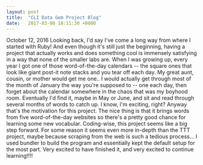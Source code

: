 ```yaml
---
layout: post
title:  "CLI Data Gem Project Blog"
date:   2017-03-06 18:11:30 +0000
---
```




October 12, 2016
Looking back, I'd say I've come a long way from where I started with Ruby! And even though it's still just the beginning, having a project that actually works and does something cool is immensely satisfying in a way that none of the smaller labs are. When I was growing up, every year I got one of those word-of-the-day calendars -- the square ones that look like giant post-it note stacks and you tear off each day. My great aunt, cousin, or mother would get me one.. I would actually get through most of the month of January the way you're supposed to -- one each day, then forget about the calendar somewhere in the chaos that was my boyhood room. Eventually I'd find it, maybe in May or June, and sit and read through several months of words to catch up. I know, I'm exciting, right? Anyway that's the motivation for this project. The nice thing is that it brings words from five word-of-the-day websites so there's a pretty good chance for learning some new vocabular. Coding-wise, this project seems like a big step forward. For some reason it seems even more in-depth than the TTT project, maybe because scraping from the web is such a tedious process... I used bundler to build the program and essentially kept the default setup for the most part. Very excited to have finished it, and very excited to continue learning!!!!

